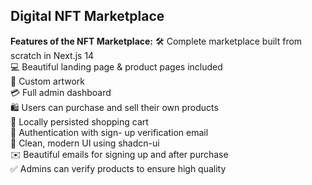 ## Digital NFT Marketplace

**Features of the NFT Marketplace:**
🛠️ Complete marketplace built from scratch in Next.js 14  
💻 Beautiful landing page & product pages included  
🎨 Custom artwork  
💳 Full admin dashboard  
🛍️ Users can purchase and sell their own products  
🛒 Locally persisted shopping cart  
🔑 Authentication with sign- up verification email  
🌟 Clean, modern UI using shadcn-ui  
✉️ Beautiful emails for signing up and after purchase  
✅ Admins can verify products to ensure high quality
